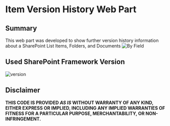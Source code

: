 # Item Version History Web Part

## Summary

This web part was developed to show further version history information about a SharePoint List Items, Folders, and Documents
![By Field](https://user-images.githubusercontent.com/102898289/187065444-03920b41-3989-4b40-a1a6-d3ba4ec2c6f6.gif)


## Used SharePoint Framework Version
![version](https://img.shields.io/badge/version-1.13-green.svg)

## Disclaimer

**THIS CODE IS PROVIDED _AS IS_ WITHOUT WARRANTY OF ANY KIND, EITHER EXPRESS OR IMPLIED, INCLUDING ANY IMPLIED WARRANTIES OF FITNESS FOR A PARTICULAR PURPOSE, MERCHANTABILITY, OR NON-INFRINGEMENT.**
